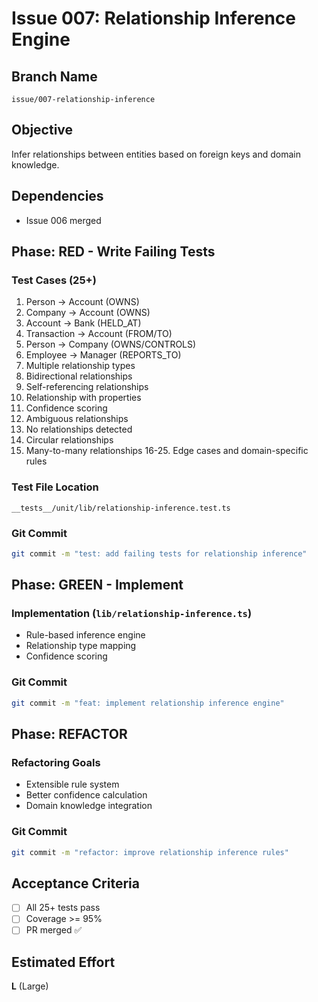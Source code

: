 # Issue 007: Relationship Inference Engine

## Branch Name
`issue/007-relationship-inference`

## Objective
Infer relationships between entities based on foreign keys and domain knowledge.

## Dependencies
- Issue 006 merged

## Phase: RED - Write Failing Tests

### Test Cases (25+)
1. Person -> Account (OWNS)
2. Company -> Account (OWNS)
3. Account -> Bank (HELD_AT)
4. Transaction -> Account (FROM/TO)
5. Person -> Company (OWNS/CONTROLS)
6. Employee -> Manager (REPORTS_TO)
7. Multiple relationship types
8. Bidirectional relationships
9. Self-referencing relationships
10. Relationship with properties
11. Confidence scoring
12. Ambiguous relationships
13. No relationships detected
14. Circular relationships
15. Many-to-many relationships
16-25. Edge cases and domain-specific rules

### Test File Location
`__tests__/unit/lib/relationship-inference.test.ts`

### Git Commit
```bash
git commit -m "test: add failing tests for relationship inference"
```

## Phase: GREEN - Implement

### Implementation (`lib/relationship-inference.ts`)
- Rule-based inference engine
- Relationship type mapping
- Confidence scoring

### Git Commit
```bash
git commit -m "feat: implement relationship inference engine"
```

## Phase: REFACTOR

### Refactoring Goals
- Extensible rule system
- Better confidence calculation
- Domain knowledge integration

### Git Commit
```bash
git commit -m "refactor: improve relationship inference rules"
```

## Acceptance Criteria
- [ ] All 25+ tests pass
- [ ] Coverage >= 95%
- [ ] PR merged ✅

## Estimated Effort
**L** (Large)
